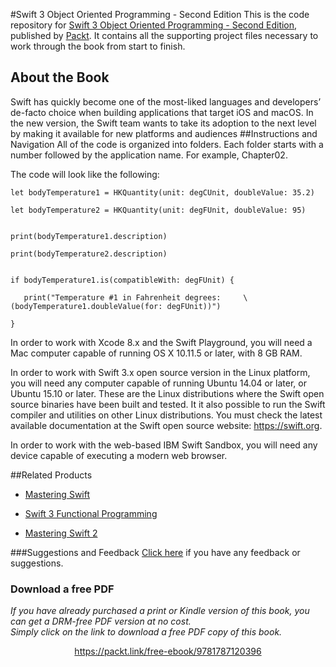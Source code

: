 #Swift 3 Object Oriented Programming - Second Edition
This is the code repository for [Swift 3 Object Oriented Programming - Second Edition](https://www.packtpub.com/application-development/swift-3-object-oriented-programming-second-edition?utm_source=github&utm_medium=repository&utm_campaign=9781787120396), published by [Packt](https://www.packtpub.com/?utm_source=github). It contains all the supporting project files necessary to work through the book from start to finish.
## About the Book
Swift has quickly become one of the most-liked languages and developers’ de-facto choice when building applications that target iOS and macOS. In the new version, the Swift team wants to take its adoption to the next level by making it available for new platforms and audiences
##Instructions and Navigation
All of the code is organized into folders. Each folder starts with a number followed by the application name. For example, Chapter02.



The code will look like the following:
```
let bodyTemperature1 = HKQuantity(unit: degCUnit, doubleValue: 35.2)

let bodyTemperature2 = HKQuantity(unit: degFUnit, doubleValue: 95)


print(bodyTemperature1.description)

print(bodyTemperature2.description)


if bodyTemperature1.is(compatibleWith: degFUnit) {
   
   print("Temperature #1 in Fahrenheit degrees:     \(bodyTemperature1.doubleValue(for: degFUnit))")

}
```

In order to work with Xcode 8.x and the Swift Playground, you will need a Mac computer capable of running OS X 10.11.5 or later, with 8 GB RAM.

In order to work with Swift 3.x open source version in the Linux platform, you will need any computer capable of running Ubuntu 14.04 or later, or Ubuntu 15.10 or later. These are the Linux distributions where the Swift open source binaries have been built and tested. It it also possible to run the Swift compiler and utilities on other Linux distributions. You must check the latest available documentation at the Swift open source website: https://swift.org.

In order to work with the web-based IBM Swift Sandbox, you will need any device capable of executing a modern web browser.

##Related Products
* [Mastering Swift](https://www.packtpub.com/application-development/mastering-swift?utm_source=github&utm_medium=repository&utm_campaign=9781784392154)

* [Swift 3 Functional Programming](https://www.packtpub.com/application-development/swift-3-functional-programming?utm_source=github&utm_medium=repository&utm_campaign=9781785883880)

* [Mastering Swift 2](https://www.packtpub.com/application-development/mastering-swift-2?utm_source=github&utm_medium=repository&utm_campaign=9781785886034)

###Suggestions and Feedback
[Click here](https://docs.google.com/forms/d/e/1FAIpQLSe5qwunkGf6PUvzPirPDtuy1Du5Rlzew23UBp2S-P3wB-GcwQ/viewform) if you have any feedback or suggestions.
### Download a free PDF

 <i>If you have already purchased a print or Kindle version of this book, you can get a DRM-free PDF version at no cost.<br>Simply click on the link to download a free PDF copy of this book.</i>
<p align="center"> <a href="https://packt.link/free-ebook/9781787120396">https://packt.link/free-ebook/9781787120396 </a> </p>